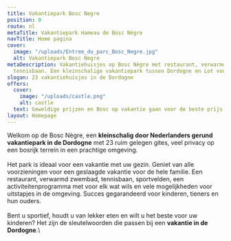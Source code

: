 ```yaml
---
title: Vakantiepark Bosc Negre
position: 0
route: nl
metaTitle: Vakantiepark Hameau de Bosc Nègre
navTitle: Home pagina
cover:
  image: "/uploads/Entree_du_parc_Bosc_Negre.jpg"
  alt: Vakantiepark Bosc Negre
metaDescription: Vakantiehuisjes op Bosc Nègre met restaurant, verwarmd zwembad en
  tennisbaan. Een kleinschalige vakantiepark tussen Dordogne en Lot voor het gezin
slogan: 23 vakantiehuisjes in de Dordogne
offers:
  cover:
    image: "/uploads/castle.png"
    alt: castle
  text: Geweldige prijzen en Bosc op vakantie gaan voor de beste prijs-Negro
layout: Homepage
---
```


Welkom op de Bosc Nègre, een **kleinschalig door Nederlanders gerund vakantiepark in de Dordogne** met 23 ruim gelegen gites, veel privacy op een bosrijk terrein in een prachtige omgeving. \
\
Het park is ideaal voor een vakantie met uw gezin. Geniet van alle voorzieningen voor een geslaagde vakantie voor de hele familie. Een restaurant, verwarmd zwembad, tennisbaan, sportvelden, een activiteitenprogramma met voor elk wat wils en vele mogelijkheden voor uitstapjes in de omgeving. Succes gegarandeerd voor kinderen, tieners en hun ouders.\
\
Bent u sportief, houdt u van lekker eten en wilt u het beste voor uw kinderen? Het zijn de sleutelwoorden die passen bij een **vakantie in de Dordogne**.\
